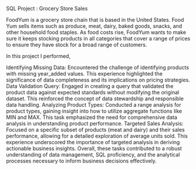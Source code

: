 SQL Project : Grocery Store Sales

FoodYum is a grocery store chain that is based in the United States.
Food Yum sells items such as produce, meat, dairy, baked goods, snacks, and other household food staples.
As food costs rise, FoodYum wants to make sure it keeps stocking products in all categories that cover a range of prices to ensure they have stock for a broad range of customers.


In this project I performed,

Identifying Missing Data: Encountered the challenge of identifying products with missing year_added values. This experience highlighted the significance of data completeness and its implications on pricing strategies.
Data Validation Query: Engaged in creating a query that validated the product data against expected standards without modifying the original dataset. This reinforced the concept of data stewardship and responsible data handling.
Analyzing Product Types: Conducted a range analysis for product types, gaining insight into how to utilize aggregate functions like MIN and MAX. This task emphasized the need for comprehensive data analysis in understanding product performance.
Targeted Sales Analysis: Focused on a specific subset of products (meat and dairy) and their sales performance, allowing for a detailed exploration of average units sold. This experience underscored the importance of targeted analysis in deriving actionable business insights.
Overall, these tasks contributed to a robust understanding of data management, SQL proficiency, and the analytical processes necessary to inform business decisions effectively.
